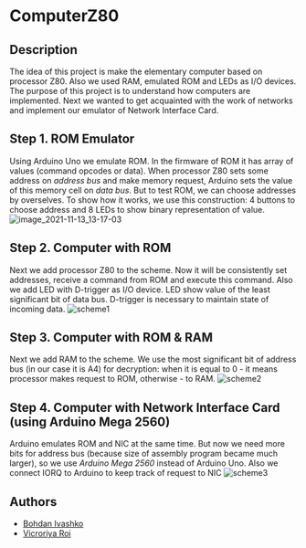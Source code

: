 # ComputerZ80
## Description
The idea of this project is make the elementary computer based on processor Z80. Also we used RAM, emulated ROM and LEDs as I/O devices. The purpose of this project is to understand how computers are implemented. Next we wanted to get acquainted with the work of networks and implement our emulator of Network Interface Card.
## Step 1. ROM Emulator
Using Arduino Uno we emulate ROM. In the firmware of ROM it has array of values (command opcodes or data). When processor Z80 sets some address on *address bus* and make memory request, Arduino sets the value of this memory cell on *data bus*. But to test ROM, we can choose addresses by overselves. To show how it works, we use this construction: 4 buttons to choose address and 8 LEDs to show binary representation of value.
![image_2021-11-13_13-17-03](https://user-images.githubusercontent.com/44781809/141636375-8cedacd9-56b2-43ee-9ef2-e50469a8e96e.png)
## Step 2. Computer with ROM
Next we add processor Z80 to the scheme. Now it will be consistently set addresses, receive a command from ROM and execute this command. Also we add LED with D-trigger as I/O device. LED show value of the least significant bit of data bus. D-trigger is necessary to maintain state of incoming data.
![scheme1](https://user-images.githubusercontent.com/73237406/146649732-eb3be2c9-224a-4370-9a25-bebd65be9237.png)
## Step 3. Computer with ROM & RAM
Next we add RAM to the scheme. We use the most significant bit of address bus (in our case it is A4) for decryption: when it is equal to 0 - it means processor makes request to ROM, otherwise - to RAM.
![scheme2](https://user-images.githubusercontent.com/44781809/149593135-c011ff70-edae-4cca-b45a-8c10bd4a4f19.png)
## Step 4. Computer with Network Interface Card (using Arduino Mega 2560)
Arduino emulates ROM and NIC at the same time. But now we need more bits for address bus (because size of assembly program became much larger), so we use *Arduino Mega 2560* instead of Arduino Uno. Also we connect IORQ to Arduino to keep track of request to NIC
![scheme3](https://user-images.githubusercontent.com/44781809/149598967-2192eff7-9e4b-4e9b-8fe7-e38556c9d816.png)
## Authors
* [Bohdan Ivashko](https://github.com/bohdaholas)
* [Vicroriya Roi](https://github.com/VictoriyaRoy)
